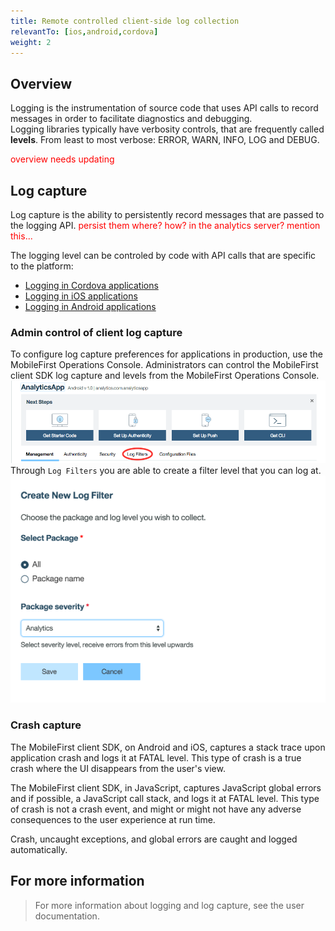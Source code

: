 ```yaml
---
title: Remote controlled client-side log collection
relevantTo: [ios,android,cordova]
weight: 2
---
```


## Overview
Logging is the instrumentation of source code that uses API calls to record messages in order to facilitate diagnostics and debugging.  
Logging libraries typically have verbosity controls, that are frequently called **levels**. From least to most verbose: ERROR, WARN, INFO, LOG and DEBUG.

<span style="color:red">overview needs updating</span>

## Log capture
Log capture is the ability to persistently record messages that are passed to the logging API.
<span style="color:red">persist them where? how? in the analytics server? mention this...</span>

The logging level can be controled by code with API calls that are specific to the platform:

* [Logging in Cordova applications](../cordova/)
* [Logging in iOS applications](../ios/)
* [Logging in Android applications](../android/)

### Admin control of client log capture
To configure log capture preferences for applications in production, use the MobileFirst Operations Console. Administrators can control the MobileFirst client SDK log capture and levels from the MobileFirst Operations Console.
![App-Control-Center](AppControlDashboard.png)
Through `Log Filters` you are able to create a filter level that you can log at.
![Log-Filter](LogFilter.png)

### Crash capture
The MobileFirst client SDK, on Android and iOS, captures a stack trace upon application crash and logs it at FATAL level. This type of crash is a true crash where the UI disappears from the user's view.

The MobileFirst client SDK, in JavaScript, captures JavaScript global errors and if possible, a JavaScript call stack, and logs it at FATAL level. This type of crash is not a crash event, and might or might not have any adverse consequences to the user experience at run time.

Crash, uncaught exceptions, and global errors are caught and logged automatically.

## For more information
> For more information about logging and log capture, see the user documentation.
